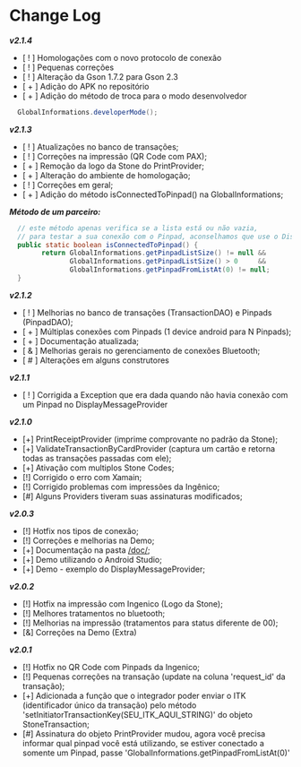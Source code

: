 # Change Log

<i><b>v2.1.4</b></i>
* [ ! ] Homologações com o novo protocolo de conexão
* [ ! ] Pequenas correções
* [ ! ] Alteração da Gson 1.7.2 para Gson 2.3
* [ + ] Adição do APK no repositório
* [ + ] Adição do método de troca para o modo desenvolvedor
```java
  GlobalInformations.developerMode();
```

<i><b>v2.1.3</b></i>
* [ ! ] Atualizações no banco de transações;
* [ ! ] Correções na impressão (QR Code com PAX);
* [ + ] Remoção da logo da Stone do PrintProvider;
* [ + ] Alteração do ambiente de homologação;
* [ ! ] Correções em geral;
* [ + ] Adição do método isConnectedToPinpad() na GlobalInformations;

<i><b>Método de um parceiro:</b></i>
```java
  // este método apenas verifica se a lista está ou não vazia,
  // para testar a sua conexão com o Pinpad, aconselhamos que use o DisplayMessageProvider
  public static boolean isConnectedToPinpad() {
        return GlobalInformations.getPinpadListSize() != null &&
               GlobalInformations.getPinpadListSize() > 0     &&
               GlobalInformations.getPinpadFromListAt(0) != null;
  }

```

<i><b>v2.1.2</b></i>
* [ ! ] Melhorias no banco de transações (TransactionDAO) e Pinpads (PinpadDAO);
* [ + ] Múltiplas conexões com Pinpads (1 device android para N Pinpads);
* [ + ] Documentação atualizada;
* [ & ] Melhorias gerais no gerenciamento de conexões Bluetooth;
* [ # ] Alterações em alguns construtores


<i><b>v2.1.1</b></i>
* [ ! ] Corrigida a Exception que era dada quando não havia conexão com um Pinpad no DisplayMessageProvider


<i><b>v2.1.0</b></i>
* [+] PrintReceiptProvider (imprime comprovante no padrão da Stone);
* [+] ValidateTransactionByCardProvider (captura um cartão e retorna todas as transações passadas com ele);
* [+] Ativação com multiplos Stone Codes;
* [!] Corrigido o erro com Xamain;
* [!] Corrigido problemas com impressões da Ingênico;
* [#] Alguns Providers tiveram suas assinaturas modificados;


<i><b>v2.0.3</b></i>
* [!] Hotfix nos tipos de conexão;
* [!] Correções e melhorias na Demo;
* [+] Documentação na pasta [/doc/](https://github.com/stone-pagamentos/sdk-android-V2/tree/master/doc);
* [+] Demo utilizando o Android Studio;
* [+] Demo - exemplo do DisplayMessageProvider;


<i><b>v2.0.2</b></i>
* [!] Hotfix na impressão com Ingenico (Logo da Stone);
* [!] Melhores tratamentos no bluetooth;
* [!] Melhorias na impressão (tratamentos para status diferente de 00);
* [&] Correções na Demo (Extra)


<i><b>v2.0.1</b></i>
* [!] Hotfix no QR Code com Pinpads da Ingenico;
* [!] Pequenas correções na transação (update na coluna 'request_id' da transação);
* [+] Adicionada a função que o integrador poder enviar o ITK (identificador único da transação) pelo método 'setInitiatorTransactionKey(SEU_ITK_AQUI_STRING)' do objeto StoneTransaction;
* [#] Assinatura do objeto PrintProvider mudou, agora você precisa informar qual pinpad você está utilizando, se estiver conectado a somente um Pinpad, passe 'GlobalInformations.getPinpadFromListAt(0)'
